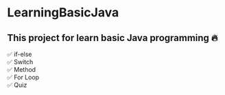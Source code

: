 # LearningBasicJava

## This project for learn basic Java programming 🔥

✅ if-else <br/>
✅ Switch <br/>
✅ Method <br/>
✅ For Loop <br/>
✅ Quiz <br/>
